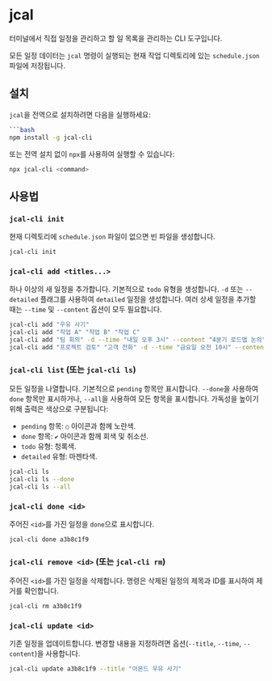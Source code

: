 # jcal

터미널에서 직접 일정을 관리하고 할 일 목록을 관리하는 CLI 도구입니다.

모든 일정 데이터는 `jcal` 명령이 실행되는 현재 작업 디렉토리에 있는 `schedule.json` 파일에 저장됩니다.

## 설치

`jcal`을 전역으로 설치하려면 다음을 실행하세요:

```bash
```bash
npm install -g jcal-cli
```

또는 전역 설치 없이 `npx`를 사용하여 실행할 수 있습니다:

```bash
npx jcal-cli <command>
```

## 사용법

### `jcal-cli init`

현재 디렉토리에 `schedule.json` 파일이 없으면 빈 파일을 생성합니다.

```bash
jcal-cli init
```

### `jcal-cli add <titles...>`

하나 이상의 새 일정을 추가합니다. 기본적으로 `todo` 유형을 생성합니다. `-d` 또는 `--detailed` 플래그를 사용하여 `detailed` 일정을 생성합니다. 여러 상세 일정을 추가할 때는 `--time` 및 `--content` 옵션이 모두 필요합니다.

```bash
jcal-cli add "우유 사기"
jcal-cli add "작업 A" "작업 B" "작업 C"
jcal-cli add "팀 회의" -d --time "내일 오후 3시" --content "4분기 로드맵 논의"
jcal-cli add "프로젝트 검토" "고객 전화" -d --time "금요일 오전 10시" --content "프레젠테이션 준비"
```

### `jcal-cli list` (또는 `jcal-cli ls`)

모든 일정을 나열합니다. 기본적으로 `pending` 항목만 표시합니다. `--done`을 사용하여 `done` 항목만 표시하거나, `--all`을 사용하여 모든 항목을 표시합니다. 가독성을 높이기 위해 출력은 색상으로 구분됩니다:

*   `pending` 항목: `○` 아이콘과 함께 노란색.
*   `done` 항목: `✔` 아이콘과 함께 회색 및 취소선.
*   `todo` 유형: 청록색.
*   `detailed` 유형: 마젠타색.

```bash
jcal-cli ls
jcal-cli ls --done
jcal-cli ls --all
```

### `jcal-cli done <id>`

주어진 `<id>`를 가진 일정을 `done`으로 표시합니다.

```bash
jcal-cli done a3b8c1f9
```

### `jcal-cli remove <id>` (또는 `jcal-cli rm`)

주어진 `<id>`를 가진 일정을 삭제합니다. 명령은 삭제된 일정의 제목과 ID를 표시하여 제거를 확인합니다.

```bash
jcal-cli rm a3b8c1f9
```

### `jcal-cli update <id>`

기존 일정을 업데이트합니다. 변경할 내용을 지정하려면 옵션(`--title`, `--time`, `--content`)을 사용합니다.

```bash
jcal-cli update a3b8c1f9 --title "아몬드 우유 사기"
```
